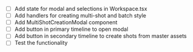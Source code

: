 - [ ] Add state for modal and selections in Workspace.tsx
- [ ] Add handlers for creating multi-shot and batch style
- [ ] Add MultiShotCreationModal component
- [ ] Add button in primary timeline to open modal
- [ ] Add button in secondary timeline to create shots from master assets
- [ ] Test the functionality
